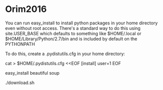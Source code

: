 # Orim2016

	
You can run easy_install to install python packages in your home directory even without root access. There's a standard way to do this using site.USER_BASE which defaults to something like $HOME/.local or $HOME/Library/Python/2.7/bin and is included by default on the PYTHONPATH

To do this, create a .pydistutils.cfg in your home directory:

cat > $HOME/.pydistutils.cfg <<EOF
[install]
user=1
EOF

easy_install beautiful soup


./download.sh
